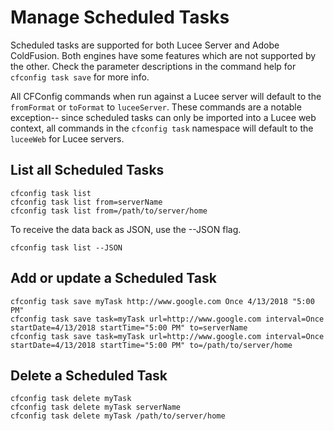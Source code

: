 # Manage Scheduled Tasks

Scheduled tasks are supported for both Lucee Server and Adobe ColdFusion.  Both engines have some features which are not supported by the other.  Check the parameter descriptions in the command help for `cfconfig task save` for more info.

All CFConfig commands when run against a Lucee server will default to the `fromFormat` or `toFormat` to `luceeServer`.  These commands are a notable exception-- since scheduled tasks can only be imported into a Lucee web context, all commands in the `cfconfig task` namespace will default to the `luceeWeb` for Lucee servers.

## List all Scheduled Tasks

```
cfconfig task list
cfconfig task list from=serverName
cfconfig task list from=/path/to/server/home
```

To receive the data back as JSON, use the --JSON flag.

```
cfconfig task list --JSON
```

## Add or update a Scheduled Task

```
cfconfig task save myTask http://www.google.com Once 4/13/2018 "5:00 PM"
cfconfig task save task=myTask url=http://www.google.com interval=Once startDate=4/13/2018 startTime="5:00 PM" to=serverName
cfconfig task save task=myTask url=http://www.google.com interval=Once startDate=4/13/2018 startTime="5:00 PM" to=/path/to/server/home
```

## Delete a Scheduled Task

```
cfconfig task delete myTask
cfconfig task delete myTask serverName
cfconfig task delete myTask /path/to/server/home
```
